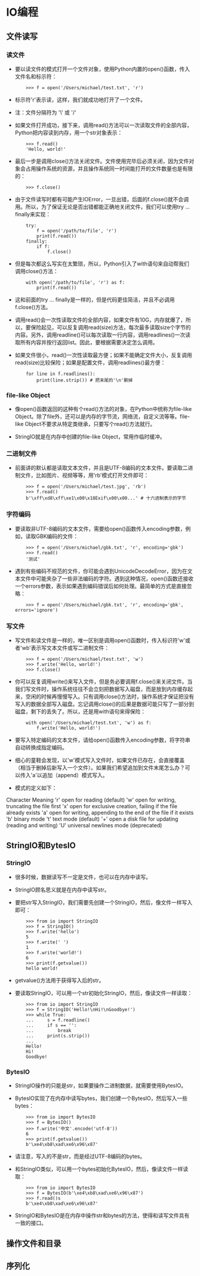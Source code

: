 # IO编程

## 文件读写

### 读文件

* 要以读文件的模式打开一个文件对象，使用Python内置的open()函数，传入文件名和标示符：

	```
		>>> f = open('/Users/michael/test.txt', 'r')
	```

* 标示符'r'表示读，这样，我们就成功地打开了一个文件。

* 注：文件分隔符为 '\\' 或 '/'

* 如果文件打开成功，接下来，调用read()方法可以一次读取文件的全部内容，Python把内容读到内存，用一个str对象表示：

	```
		>>> f.read()
		'Hello, world!'
	```

* 最后一步是调用close()方法关闭文件。文件使用完毕后必须关闭，因为文件对象会占用操作系统的资源，并且操作系统同一时间能打开的文件数量也是有限的：

	```
		>>> f.close()
	```

* 由于文件读写时都有可能产生IOError，一旦出错，后面的f.close()就不会调用。所以，为了保证无论是否出错都能正确地关闭文件，我们可以使用try ... finally来实现：

	```
		try:
			f = open('/path/to/file', 'r')
			print(f.read())
		finally:
			if f:
				f.close()
	```

* 但是每次都这么写实在太繁琐，所以，Python引入了with语句来自动帮我们调用close()方法：

	```
		with open('/path/to/file', 'r') as f:
			print(f.read())
	```

* 这和前面的try ... finally是一样的，但是代码更佳简洁，并且不必调用f.close()方法。

* 调用read()会一次性读取文件的全部内容，如果文件有10G，内存就爆了，所以，要保险起见，可以反复调用read(size)方法，每次最多读取size个字节的内容。另外，调用readline()可以每次读取一行内容，调用readlines()一次读取所有内容并按行返回list。因此，要根据需要决定怎么调用。

* 如果文件很小，read()一次性读取最方便；如果不能确定文件大小，反复调用read(size)比较保险；如果是配置文件，调用readlines()最方便：

	```
		for line in f.readlines():
			print(line.strip()) # 把末尾的'\n'删掉
	```

### file-like Object

* 像open()函数返回的这种有个read()方法的对象，在Python中统称为file-like Object。除了file外，还可以是内存的字节流，网络流，自定义流等等。file-like Object不要求从特定类继承，只要写个read()方法就行。

* StringIO就是在内存中创建的file-like Object，常用作临时缓冲。

### 二进制文件

* 前面讲的默认都是读取文本文件，并且是UTF-8编码的文本文件。要读取二进制文件，比如图片、视频等等，用'rb'模式打开文件即可：

	```
		>>> f = open('/Users/michael/test.jpg', 'rb')
		>>> f.read()
		b'\xff\xd8\xff\xe1\x00\x18Exif\x00\x00...' # 十六进制表示的字节
	```

### 字符编码

* 要读取非UTF-8编码的文本文件，需要给open()函数传入encoding参数，例如，读取GBK编码的文件：

	```
		>>> f = open('/Users/michael/gbk.txt', 'r', encoding='gbk')
		>>> f.read()
		'测试'
	```

* 遇到有些编码不规范的文件，你可能会遇到UnicodeDecodeError，因为在文本文件中可能夹杂了一些非法编码的字符。遇到这种情况，open()函数还接收一个errors参数，表示如果遇到编码错误后如何处理。最简单的方式是直接忽略：

	```
		>>> f = open('/Users/michael/gbk.txt', 'r', encoding='gbk', errors='ignore')
	```

### 写文件

* 写文件和读文件是一样的，唯一区别是调用open()函数时，传入标识符'w'或者'wb'表示写文本文件或写二进制文件：

	```
		>>> f = open('/Users/michael/test.txt', 'w')
		>>> f.write('Hello, world!')
		>>> f.close()
	```

* 你可以反复调用write()来写入文件，但是务必要调用f.close()来关闭文件。当我们写文件时，操作系统往往不会立刻把数据写入磁盘，而是放到内存缓存起来，空闲的时候再慢慢写入。只有调用close()方法时，操作系统才保证把没有写入的数据全部写入磁盘。忘记调用close()的后果是数据可能只写了一部分到磁盘，剩下的丢失了。所以，还是用with语句来得保险：

	```
		with open('/Users/michael/test.txt', 'w') as f:
			f.write('Hello, world!')
	```

* 要写入特定编码的文本文件，请给open()函数传入encoding参数，将字符串自动转换成指定编码。

* 细心的童鞋会发现，以'w'模式写入文件时，如果文件已存在，会直接覆盖（相当于删掉后新写入一个文件）。如果我们希望追加到文件末尾怎么办？可以传入'a'以追加（append）模式写入。

* 模式的定义如下：

Character	Meaning
'r'	open for reading (default)
'w'	open for writing, truncating the file first
'x'	open for exclusive creation, failing if the file already exists
'a'	open for writing, appending to the end of the file if it exists
'b'	binary mode
't'	text mode (default)
'+'	open a disk file for updating (reading and writing)
'U'	universal newlines mode (deprecated)

## StringIO和BytesIO

### StringIO

* 很多时候，数据读写不一定是文件，也可以在内存中读写。

* StringIO顾名思义就是在内存中读写str。

* 要把str写入StringIO，我们需要先创建一个StringIO，然后，像文件一样写入即可：

	```
		>>> from io import StringIO
		>>> f = StringIO()
		>>> f.write('hello')
		5
		>>> f.write(' ')
		1
		>>> f.write('world!')
		6
		>>> print(f.getvalue())
		hello world!
	```

* getvalue()方法用于获得写入后的str。

* 要读取StringIO，可以用一个str初始化StringIO，然后，像读文件一样读取：

	```
		>>> from io import StringIO
		>>> f = StringIO('Hello!\nHi!\nGoodbye!')
		>>> while True:
		...     s = f.readline()
		...     if s == '':
		...         break
		...     print(s.strip())
		...
		Hello!
		Hi!
		Goodbye!
	```

### BytesIO

* StringIO操作的只能是str，如果要操作二进制数据，就需要使用BytesIO。

* BytesIO实现了在内存中读写bytes，我们创建一个BytesIO，然后写入一些bytes：

	```
		>>> from io import BytesIO
		>>> f = BytesIO()
		>>> f.write('中文'.encode('utf-8'))
		6
		>>> print(f.getvalue())
		b'\xe4\xb8\xad\xe6\x96\x87'
	```

* 请注意，写入的不是str，而是经过UTF-8编码的bytes。

* 和StringIO类似，可以用一个bytes初始化BytesIO，然后，像读文件一样读取：

	```
		>>> from io import BytesIO
		>>> f = BytesIO(b'\xe4\xb8\xad\xe6\x96\x87')
		>>> f.read()s
		b'\xe4\xb8\xad\xe6\x96\x87'
	```

* StringIO和BytesIO是在内存中操作str和bytes的方法，使得和读写文件具有一致的接口。

## 操作文件和目录


## 序列化
